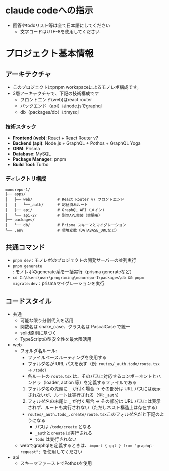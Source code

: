 # claude codeへの指示
- 回答やtodoリスト等は全て日本語にしてください
  - 文字コードはUTF-8を使用してください

# プロジェクト基本情報

## アーキテクチャ
- このプロジェクトはpnpm workspaceによるモノレポ構成です。
- 3層アーキテクチャで、下記の技術構成です
  - フロントエンド(web)はreact router
  - バックエンド（api）はnode.jsでgraphql
  - db（packages/db）はmysql


### 技術スタック
- **Frontend (web)**: React + React Router v7
- **Backend (api)**: Node.js + GraphQL + Pothos + GraphQL Yoga
- **ORM**: Prisma
- **Database**: MySQL
- **Package Manager**: pnpm
- **Build Tool**: Turbo

### ディレクトリ構成
```
monorepo-1/
├── apps/
│   ├── web/           # React Router v7 フロントエンド
│   |   └──_auth/      # 認証済みルート
│   ├── api/           # GraphQL API (メイン)
│   └── api-2/         # 別のAPI実装（実験用）
├── packages/
│   └── db/            # Prisma スキーマとマイグレーション
└── .env               # 環境変数（DATABASE_URLなど）

```
## 共通コマンド

- `pnpm dev` : モノレポのプロジェクトの開発サーバーの並列実行
- `pnpm generate` : モノレポのgenerate系を一括実行（prisma generateなど）
- `cd C:\Users\user\programing\monorepo-1\packages\db && pnpm migrate:dev`：prismaマイグレーションを実行

## コードスタイル

- 共通
  - 可能な限り分割代入を活用
  - 関数名は snake_case、クラス名は PascalCase で統一
  - solid原則に基づく
  - TypeScriptの型安全性を最大限活用
- web
  - フォルダ名ルール:
    - ファイルベースルーティングを使用する
    - フォルダ名が URL パスを表す（例: `routes/_auth.todo/route.tsx` → `/todo`）
    - 各ルートの `route.tsx` は、そのパスに対応するコンポーネントとハンドラ（loader, action 等）を定義するファイルである  
    1. フォルダ名の先頭に `_` が付く場合 → その部分は URL パスには表示されないが、ルートは実行される（例: `_auth`）
    2. フォルダ名の末尾に `_` が付く場合 → その部分は URL パスには表示されず、ルートも実行されない（ただしネスト構造上は存在する）
    - `routes/_auth.todo_.create/route.tsx`このフォルダ名だと下記のようになる
      - パスは `/todo/create` となる
      - `_auth`と`create` は実行される
      - `todo` は実行されない
  - webでgraphqlを定義するときは、`import { gql } from "graphql-request"; `を使用してください
- api
  - スキーマファーストでPothosを使用

